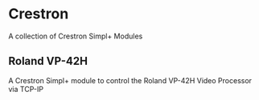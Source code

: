 # Crestron
A collection of Crestron Simpl+ Modules

## Roland VP-42H
A Crestron Simpl+ module to control the Roland VP-42H Video Processor via TCP-IP

